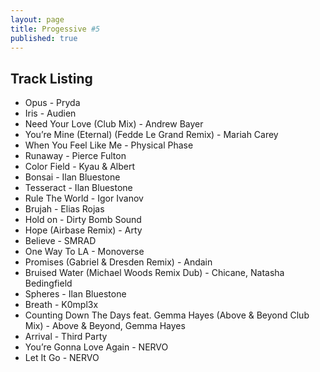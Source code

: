 ```yaml
---
layout: page
title: Progessive #5
published: true
---
```


## Track Listing

* Opus - Pryda
* Iris - Audien
* Need Your Love (Club Mix) - Andrew Bayer
* You’re Mine (Eternal) (Fedde Le Grand Remix) - Mariah Carey
* When You Feel Like Me - Physical Phase
* Runaway - Pierce Fulton
* Color Field - Kyau & Albert
* Bonsai - Ilan Bluestone
* Tesseract - Ilan Bluestone
* Rule The World - Igor Ivanov
* Brujah - Elias Rojas
* Hold on - Dirty Bomb Sound
* Hope (Airbase Remix) - Arty
* Believe - SMRAD
* One Way To LA - Monoverse
* Promises (Gabriel & Dresden Remix) - Andain
* Bruised Water (Michael Woods Remix Dub) - Chicane, Natasha Bedingfield
* Spheres - Ilan Bluestone
* Breath - K0mpl3x
* Counting Down The Days feat. Gemma Hayes (Above & Beyond Club Mix) - Above & Beyond, Gemma Hayes
* Arrival - Third Party
* You’re Gonna Love Again - NERVO
* Let It Go - NERVO
